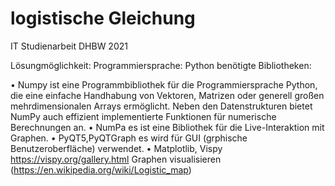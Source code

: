 # logistische Gleichung
IT Studienarbeit DHBW 2021


Lösungmöglichkeit:
Programmiersprache: Python
benötigte Bibliotheken: 


•	Numpy ist eine Programmbibliothek für die Programmiersprache Python, die eine einfache Handhabung von Vektoren, Matrizen oder generell großen mehrdimensionalen Arrays ermöglicht. Neben den Datenstrukturen bietet NumPy auch effizient implementierte Funktionen für numerische Berechnungen an.
•	NumPa es ist eine Bibliothek für die Live-Interaktion mit Graphen.
•	PyQT5,PyQTGraph  es wird für GUI (grphische Benutzeroberfläche) verwendet.
•	Matplotlib, Vispy https://vispy.org/gallery.html Graphen visualisieren (https://en.wikipedia.org/wiki/Logistic_map)
